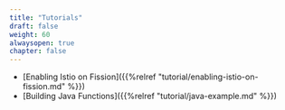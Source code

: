 ```yaml
---
title: "Tutorials"
draft: false
weight: 60
alwaysopen: true
chapter: false
---
```


* [Enabling Istio on Fission]({{%relref "tutorial/enabling-istio-on-fission.md" %}})
* [Building Java Functions]({{%relref "tutorial/java-example.md" %}})
